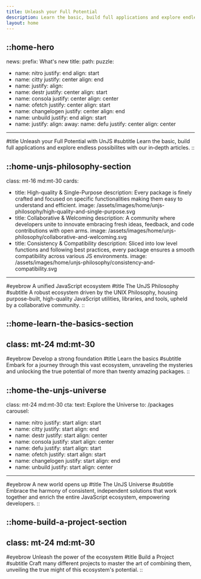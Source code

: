 ```yaml
---
title: Unleash your Full Potential
description: Learn the basic, build full applications and explore endless possibilites with our in‑depth articles.
layout: home
---
```


::home-hero
---
news:
  prefix: What's new
  title:
  path:
puzzle:
  - name: nitro
    justify: end
    align: start
  - name: citty
    justify: center
    align: end
  - name:
    justify:
    align:
  - name: destr
    justify: center
    align: start
  - name: consola
    justify: center
    align: center
  - name: ofetch
    justify: center
    align: start
  - name: changelogen
    justify: center
    align: end
  - name: unbuild
    justify: end
    align: start
  - name:
    justify:
    align:
away:
  name: defu
  justify: center
  align: center
---
#title
Unleash your Full Potential with UnJS
#subtitle
Learn the basic, build full applications and explore endless possibilites with our in‑depth articles.
::

::home-unjs-philosophy-section
---
class: mt-16 md:mt-30
cards:
  - title: High-quality & Single-Purpose
    description: Every package is finely crafted and focused on specific functionalities making them easy to understand and efficient.
    image: /assets/images/home/unjs-philosophy/high-quality-and-single-purpose.svg
  - title: Collaborative & Welcoming
    description: A community where developers unite to innovate embracing fresh ideas, feedback, and code contributions with open arms.
    image: /assets/images/home/unjs-philosophy/collaborative-and-welcoming.svg
  - title: Consistency & Compatibility
    description: Sliced into low level functions and following best practices, every package ensures a smooth compatibility across various JS environments.
    image: /assets/images/home/unjs-philosophy/consistency-and-compatibility.svg
---
#eyebrow
A unified JavaScript ecosystem
#title
The UnJS Philosophy
#subtitle
A robust ecosystem driven by the UNIX Philosophy, housing purpose-built, high-quality JavaScript utilities, libraries, and tools, upheld by a collaborative community.
::

::home-learn-the-basics-section
---
class: mt-24 md:mt-30
---
#eyebrow
Develop a strong foundation
#title
Learn the basics
#subtitle
Embark for a journey through this vast ecosystem, unraveling the mysteries and unlocking the true potential of more than twenty amazing packages.
::


::home-the-unjs-universe
---
class: mt-24 md:mt-30
cta:
  text: Explore the Universe
  to: /packages
carousel:
  - name: nitro
    justify: start
    align: start
  - name: citty
    justify: start
    align: end
  - name: destr
    justify: start
    align: center
  - name: consola
    justify: start
    align: center
  - name: defu
    justify: start
    align: start
  - name: ofetch
    justify: start
    align: start
  - name: changelogen
    justify: start
    align: end
  - name: unbuild
    justify: start
    align: center
---
#eyebrow
A new world opens up
#title
The UnJS Universe
#subtitle
Embrace the harmony of consistent, independent solutions that work together and enrich the entire JavaScript ecosystem, empowering developers.
::

::home-build-a-project-section
---
class: mt-24 md:mt-30
---
#eyebrow
Unleash the power of the ecosystem
#title
Build a Project
#subtitle
Craft many different projects to master the art of combining them, unveiling the true might of this ecosystem's potential.
::

